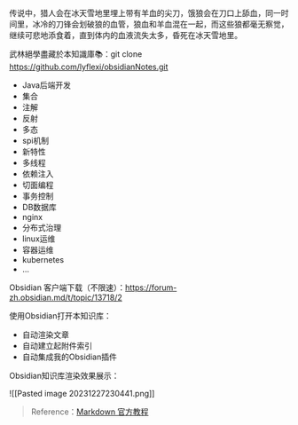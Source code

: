 传说中，猎人会在冰天雪地里埋上带有羊血的尖刀，饿狼会在刀口上舔血，同一时间里，冰冷的刀锋会划破狼的血管，狼血和羊血混在一起，而这些狼都毫无察觉，继续可悲地添食着，直到体内的血液流失太多，昏死在冰天雪地里。

武林絕學盡藏於本知識庫📚：git clone https://github.com/lyflexi/obsidianNotes.git
- Java后端开发
- 集合
- 注解
- 反射
- 多态
- spi机制
- 新特性
- 多线程
- 依赖注入
- 切面编程
- 事务控制
- DB数据库
- nginx
- 分布式治理
- linux运维
- 容器运维
- kubernetes
- ...


Obsidian 客户端下载（不限速）：https://forum-zh.obsidian.md/t/topic/13718/2

使用Obsidian打开本知识库：
- 自动渲染文章
- 自动建立起附件索引
- 自动集成我的Obsidian插件

Obsidian知识库渲染效果展示：

![[Pasted image 20231227230441.png]]

>Reference：[Markdown 官方教程](https://markdown.com.cn/)





